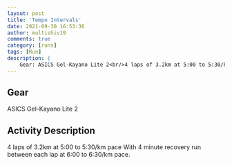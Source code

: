 ```yaml
---
layout: post
title: 'Tempo Intervals'
date: 2021-09-30 16:53:36
author: multishiv19
comments: true
category: [runs]
tags: [Run]
description: |
    Gear: ASICS Gel-Kayano Lite 2<br/>4 laps of 3.2km at 5:00 to 5:30/km pace<br/>With 4 minute recovery run between each lap at 6:00 to 6:30/km pace. 
---
```


## Gear
ASICS Gel-Kayano Lite 2

## Activity Description
4 laps of 3.2km at 5:00 to 5:30/km pace
With 4 minute recovery run between each lap at 6:00 to 6:30/km pace. 


<div width='100%' class='strava-embed-placeholder' data-embed-type='activity' data-embed-id='6041138398'></div>
<script src='https://strava-embeds.com/embed.js'></script>
